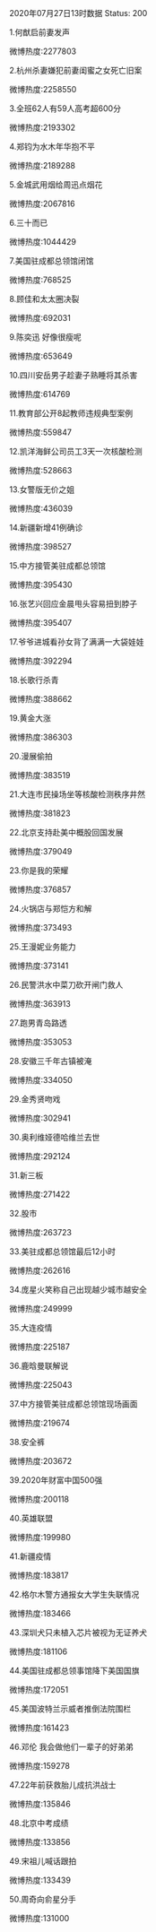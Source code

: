 2020年07月27日13时数据
Status: 200

1.何猷启前妻发声

微博热度:2277803

2.杭州杀妻嫌犯前妻闺蜜之女死亡旧案

微博热度:2258550

3.全班62人有59人高考超600分

微博热度:2193302

4.郑钧为水木年华抱不平

微博热度:2189288

5.金城武用烟给周迅点烟花

微博热度:2067816

6.三十而已

微博热度:1044429

7.美国驻成都总领馆闭馆

微博热度:768525

8.顾佳和太太圈决裂

微博热度:692031

9.陈奕迅 好像很瘦呢

微博热度:653649

10.四川安岳男子趁妻子熟睡将其杀害

微博热度:614769

11.教育部公开8起教师违规典型案例

微博热度:559847

12.凯洋海鲜公司员工3天一次核酸检测

微博热度:528663

13.女警版无价之姐

微博热度:436039

14.新疆新增41例确诊

微博热度:398527

15.中方接管美驻成都总领馆

微博热度:395430

16.张艺兴回应金晨甩头容易扭到脖子

微博热度:395407

17.爷爷进城看孙女背了满满一大袋娃娃

微博热度:392294

18.长歌行杀青

微博热度:388662

19.黄金大涨

微博热度:386303

20.漫展偷拍

微博热度:383519

21.大连市民操场坐等核酸检测秩序井然

微博热度:381823

22.北京支持赴美中概股回国发展

微博热度:379049

23.你是我的荣耀

微博热度:376857

24.火锅店与郑恺方和解

微博热度:373493

25.王漫妮业务能力

微博热度:373141

26.民警洪水中菜刀砍开闸门救人

微博热度:363913

27.跑男青岛路透

微博热度:353053

28.安徽三千年古镇被淹

微博热度:334050

29.金秀贤吻戏

微博热度:302941

30.奥利维娅德哈维兰去世

微博热度:292124

31.新三板

微博热度:271422

32.股市

微博热度:263723

33.美驻成都总领馆最后12小时

微博热度:262616

34.庞星火笑称自己出现越少城市越安全

微博热度:249999

35.大连疫情

微博热度:225187

36.鹿晗曼联解说

微博热度:225043

37.中方接管美驻成都总领馆现场画面

微博热度:219674

38.安全裤

微博热度:203672

39.2020年财富中国500强

微博热度:200118

40.英雄联盟

微博热度:199980

41.新疆疫情

微博热度:183817

42.格尔木警方通报女大学生失联情况

微博热度:183466

43.深圳犬只未植入芯片被视为无证养犬

微博热度:181106

44.美国驻成都总领事馆降下美国国旗

微博热度:172051

45.美国波特兰示威者推倒法院围栏

微博热度:161423

46.邓伦 我会做他们一辈子的好弟弟

微博热度:159278

47.22年前获救胎儿成抗洪战士

微博热度:135846

48.北京中考成绩

微博热度:133856

49.宋祖儿喊话跟拍

微博热度:133439

50.周奇向俞星分手

微博热度:131000


